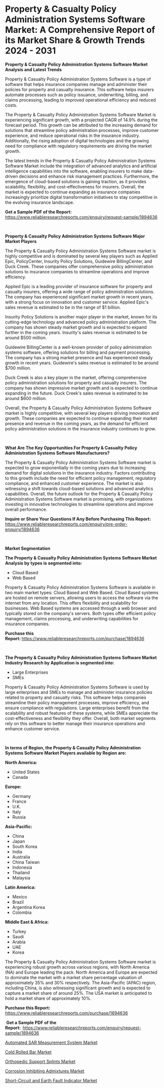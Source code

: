 <p><h1>Property & Casualty Policy Administration Systems Software Market: A Comprehensive Report of its Market Share & Growth Trends 2024 - 2031</h1></p><p><strong>Property & Casualty Policy Administration Systems Software Market Analysis and Latest Trends</strong></p>
<p><p>Property & Casualty Policy Administration Systems Software is a type of software that helps insurance companies manage and administer their policies for property and casualty insurance. This software helps insurers automate processes such as policy issuance, underwriting, billing, and claims processing, leading to improved operational efficiency and reduced costs.</p><p>The Property & Casualty Policy Administration Systems Software Market is experiencing significant growth, with a projected CAGR of 14.9% during the forecast period. This growth can be attributed to the increasing demand for solutions that streamline policy administration processes, improve customer experience, and reduce operational risks in the insurance industry. Additionally, the rising adoption of digital technologies and the growing need for compliance with regulatory requirements are driving the market growth.</p><p>The latest trends in the Property & Casualty Policy Administration Systems Software Market include the integration of advanced analytics and artificial intelligence capabilities into the software, enabling insurers to make data-driven decisions and enhance risk management practices. Furthermore, the emergence of cloud-based solutions is gaining traction, as it provides scalability, flexibility, and cost-effectiveness for insurers. Overall, the market is expected to continue expanding as insurance companies increasingly prioritize digital transformation initiatives to stay competitive in the evolving insurance landscape.</p></p>
<p><strong>Get a Sample PDF of the Report:&nbsp;</strong> <a href="https://www.reliableresearchreports.com/enquiry/request-sample/1894636">https://www.reliableresearchreports.com/enquiry/request-sample/1894636</a></p>
<p>&nbsp;</p>
<p><strong>Property & Casualty Policy Administration Systems Software Major Market Players</strong></p>
<p><p>The Property & Casualty Policy Administration Systems Software market is highly competitive and is dominated by several key players such as Applied Epic, PolicyCenter, Insurity Policy Solutions, Guidewire BillingCenter, and Duck Creek. These companies offer comprehensive policy administration solutions to insurance companies to streamline operations and improve efficiency.</p><p>Applied Epic is a leading provider of insurance software for property and casualty insurers, offering a wide range of policy administration solutions. The company has experienced significant market growth in recent years, with a strong focus on innovation and customer service. Applied Epic's sales revenue is estimated to be in the range of $1 billion.</p><p>Insurity Policy Solutions is another major player in the market, known for its cutting-edge technology and advanced policy administration platform. The company has shown steady market growth and is expected to expand further in the coming years. Insurity's sales revenue is estimated to be around $500 million.</p><p>Guidewire BillingCenter is a well-known provider of policy administration systems software, offering solutions for billing and payment processing. The company has a strong market presence and has experienced steady growth in recent years. Guidewire's sales revenue is estimated to be around $700 million.</p><p>Duck Creek is also a key player in the market, offering comprehensive policy administration solutions for property and casualty insurers. The company has shown impressive market growth and is expected to continue expanding in the future. Duck Creek's sales revenue is estimated to be around $600 million.</p><p>Overall, the Property & Casualty Policy Administration Systems Software market is highly competitive, with several key players driving innovation and growth. These companies are expected to continue expanding their market presence and revenue in the coming years, as the demand for efficient policy administration solutions in the insurance industry continues to grow.</p></p>
<p>&nbsp;</p>
<p><strong>What Are The Key Opportunities For Property & Casualty Policy Administration Systems Software Manufacturers?</strong></p>
<p><p>The Property & Casualty Policy Administration Systems Software market is expected to grow exponentially in the coming years due to increasing demand for digital solutions in the insurance industry. Factors contributing to this growth include the need for efficient policy management, regulatory compliance, and enhanced customer experience. The market is also witnessing a shift towards cloud-based solutions and advanced analytics capabilities. Overall, the future outlook for the Property & Casualty Policy Administration Systems Software market is promising, with organizations investing in innovative technologies to streamline operations and improve overall performance.</p></p>
<p><strong>Inquire or Share Your Questions If Any Before Purchasing This Report:</strong> <a href="https://www.reliableresearchreports.com/enquiry/pre-order-enquiry/1894636">https://www.reliableresearchreports.com/enquiry/pre-order-enquiry/1894636</a></p>
<p>&nbsp;</p>
<p><strong>Market Segmentation</strong></p>
<p><strong>The Property & Casualty Policy Administration Systems Software Market Analysis by types is segmented into:</strong></p>
<p><ul><li>Cloud Based</li><li>Web Based</li></ul></p>
<p><p>Property & Casualty Policy Administration Systems Software is available in two main market types: Cloud Based and Web Based. Cloud Based systems are hosted on remote servers, allowing users to access the software via the internet from any location. This offers flexibility and scalability for businesses. Web Based systems are accessed through a web browser and typically stored on the company's servers. Both types offer efficient policy management, claims processing, and underwriting capabilities for insurance companies.</p></p>
<p><strong>Purchase this Report:&nbsp;</strong><a href="https://www.reliableresearchreports.com/purchase/1894636">https://www.reliableresearchreports.com/purchase/1894636</a></p>
<p>&nbsp;</p>
<p><strong>The Property & Casualty Policy Administration Systems Software Market Industry Research by Application is segmented into:</strong></p>
<p><ul><li>Large Enterprises</li><li>SMEs</li></ul></p>
<p><p>Property & Casualty Policy Administration Systems Software is used by large enterprises and SMEs to manage and administer insurance policies related to property and casualty risks. This software helps companies streamline their policy management processes, improve efficiency, and ensure compliance with regulations. Large enterprises benefit from the scalability and robust features of these systems, while SMEs appreciate the cost-effectiveness and flexibility they offer. Overall, both market segments rely on this software to better manage their insurance operations and enhance customer service.</p></p>
<p>&nbsp;</p>
<p><strong>In terms of Region, the Property & Casualty Policy Administration Systems Software Market Players available by Region are:</strong></p>
<p>
    <p> <strong> North America: </strong>
        <ul>
            <li>United States</li>
            <li>Canada</li>
        </ul>
        </p> 
    <p> <strong> Europe: </strong>
        <ul>
            <li>Germany</li>
            <li>France</li>
            <li>U.K.</li>
            <li>Italy</li>
            <li>Russia</li>
        </ul>
        </p> 
    <p> <strong> Asia-Pacific: </strong>
        <ul>
            <li>China</li>
            <li>Japan</li>
            <li>South Korea</li>
            <li>India</li>
            <li>Australia</li>
            <li>China Taiwan</li>
            <li>Indonesia</li>
            <li>Thailand</li>
            <li>Malaysia</li>
        </ul>
        </p> 
    <p> <strong> Latin America: </strong>
        <ul>
            <li>Mexico</li>
            <li>Brazil</li>
            <li>Argentina Korea</li>
            <li>Colombia</li>
        </ul>
        </p> 
    <p> <strong> Middle East & Africa: </strong>
        <ul>
            <li>Turkey</li>
            <li>Saudi</li>
            <li>Arabia</li>
            <li>UAE</li>
            <li>Korea</li>
        </ul>
    </p>
    </p>
<p><p>The Property & Casualty Policy Administration Systems Software market is experiencing robust growth across various regions, with North America (NA) and Europe leading the pack. North America and Europe are expected to dominate the market with a market share percentage valuation of approximately 35% and 30% respectively. The Asia-Pacific (APAC) region, including China, is also witnessing significant growth and is expected to capture a market share of around 25%. The USA market is anticipated to hold a market share of approximately 10%.</p></p>
<p><strong>Purchase this Report: </strong><a href="https://www.reliableresearchreports.com/purchase/1894636">https://www.reliableresearchreports.com/purchase/1894636</a></p>
<p>&nbsp;<strong>Get a Sample PDF of the Report:&nbsp;&nbsp;</strong><a href="https://www.reliableresearchreports.com/enquiry/request-sample/1894636">https://www.reliableresearchreports.com/enquiry/request-sample/1894636</a></p>
<p><strong></strong></p>
<p><p><a href="https://unruly-ladybug-44b.notion.site/Automated-SAR-Measurement-System-Market-Size-Share-Trends-Analysis-Report-By-Application-Regiona-bbd4997e1d664450850c38eec4653a21">Automated SAR Measurement System Market</a></p><p><a href="https://view.publitas.com/reportprime-1/cold-rolled-bar-market-offers-provide-insightful-data-for-the-time-period-from-2024-to-2031-and-also-provide-analysis-based-on-application-type-and-region/">Cold Rolled Bar Market</a></p><p><a href="https://poised-avenue-46d.notion.site/Orthopedic-Support-Splints-Market-Analysis-and-Market-Size-Global-Industry-Overview-Market-Segment-8a5aba9c1fe5418e8a27f1008ea0d31b">Orthopedic Support Splints Market</a></p><p><a href="https://view.publitas.com/reportprime-1/corrosion-inhibiting-admixtures-market-size-share-trends-analysis-report-by-material-by-type-by-end-user-by-region-and-segment-forecasts-2024-2031/">Corrosion Inhibiting Admixtures Market</a></p><p><a href="https://gamy-alyssum-396.notion.site/Short-Circuit-and-Earth-Fault-Indicator-Market-Size-Furnishes-Valuable-Information-Encompassing-Mark-90e41a0e147d4cd39a17df5dfd1cc79f">Short-Circuit and Earth Fault Indicator Market</a></p></p>